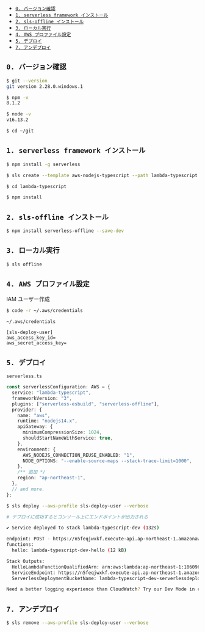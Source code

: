 - [`0. バージョン確認`](#0-バージョン確認)
- [`1. serverless framework インストール`](#1-serverless-framework-インストール)
- [`2. sls-offline インストール`](#2-sls-offline-インストール)
- [`3. ローカル実行`](#3-ローカル実行)
- [`4. AWS プロファイル設定`](#4-aws-プロファイル設定)
- [`5. デプロイ`](#5-デプロイ)
- [`7. アンデプロイ`](#7-アンデプロイ)

## `0. バージョン確認`

```sh
$ git --version
git version 2.28.0.windows.1

$ npm -v
8.1.2

$ node -v
v16.13.2

$ cd ~/git
```

## `1. serverless framework インストール`

```sh
$ npm install -g serverless

$ sls create --template aws-nodejs-typescript --path lambda-typescript

$ cd lambda-typescript

$ npm install
```

## `2. sls-offline インストール`

```sh
$ npm install serverless-offline --save-dev
```

## `3. ローカル実行`

```sh
$ sls offline
```

## `4. AWS プロファイル設定`

IAM ユーザー作成

```sh
$ code -r ~/.aws/credentials
```

`~/.aws/credentials`

```
[sls-deploy-user]
aws_access_key_id=
aws_secret_access_key=
```

## `5. デプロイ`

`serverless.ts`

```ts
const serverlessConfiguration: AWS = {
  service: "lambda-typescript",
  frameworkVersion: "3",
  plugins: ["serverless-esbuild", "serverless-offline"],
  provider: {
    name: "aws",
    runtime: "nodejs14.x",
    apiGateway: {
      minimumCompressionSize: 1024,
      shouldStartNameWithService: true,
    },
    environment: {
      AWS_NODEJS_CONNECTION_REUSE_ENABLED: "1",
      NODE_OPTIONS: "--enable-source-maps --stack-trace-limit=1000",
    },
    /** 追加 */
    region: "ap-northeast-1",
  },
  // and more.
};
```

```sh
$ sls deploy --aws-profile sls-deploy-user --verbose

# デプロイに成功するとコンソール上にエンドポイントが出力される

✔ Service deployed to stack lambda-typescript-dev (132s)

endpoint: POST - https://n5feqjwxkf.execute-api.ap-northeast-1.amazonaws.com/dev/hello
functions:
  hello: lambda-typescript-dev-hello (12 kB)

Stack Outputs:
  HelloLambdaFunctionQualifiedArn: arn:aws:lambda:ap-northeast-1:106096601035:function:lambda-typescript-dev-hello:2
  ServiceEndpoint: https://n5feqjwxkf.execute-api.ap-northeast-1.amazonaws.com/dev
  ServerlessDeploymentBucketName: lambda-typescript-dev-serverlessdeploymentbucket-nv6yes2m3g53

Need a better logging experience than CloudWatch? Try our Dev Mode in console: run "serverless --console"
```

## `7. アンデプロイ`

```sh
$ sls remove --aws-profile sls-deploy-user --verbose
```
